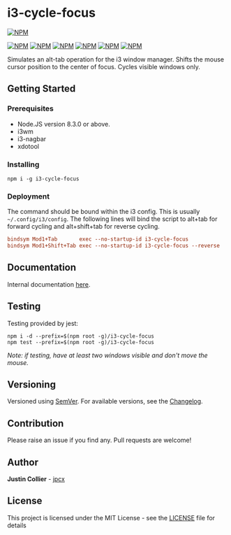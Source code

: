 # i3-cycle-focus

[![NPM](https://nodei.co/npm/i3-cycle-focus.png)](https://nodei.co/npm/i3-cycle-focus/)

[![NPM](https://img.shields.io/github/license/jpcx/i3-cycle-focus.svg)](https://www.npmjs.com/package/i3-cycle-focus/)
[![NPM](https://img.shields.io/node/v/i3-cycle-focus.svg)](https://www.npmjs.com/package/i3-cycle-focus/)
[![NPM](https://img.shields.io/npm/dm/i3-cycle-focus.svg)](https://www.npmjs.com/package/i3-cycle-focus/)
[![NPM](https://img.shields.io/github/last-commit/jpcx/i3-cycle-focus.svg)](https://www.npmjs.com/package/i3-cycle-focus/)
[![NPM](https://img.shields.io/david/jpcx/i3-cycle-focus.svg)](https://www.npmjs.com/package/i3-cycle-focus/)
[![NPM](https://img.shields.io/david/dev/jpcx/i3-cycle-focus.svg)](https://www.npmjs.com/package/i3-cycle-focus/)

Simulates an alt-tab operation for the i3 window manager. Shifts the mouse cursor position to the center of focus. Cycles visible windows only.

## Getting Started

### Prerequisites

+ Node.JS version 8.3.0 or above.
+ i3wm
+ i3-nagbar
+ xdotool

### Installing

```console
npm i -g i3-cycle-focus
```

### Deployment

The command should be bound within the i3 config. This is usually `~/.config/i3/config`. The following lines will bind the script to alt+tab for forward cycling and alt+shift+tab for reverse cycling.

```ini
bindsym Mod1+Tab       exec --no-startup-id i3-cycle-focus
bindsym Mod1+Shift+Tab exec --no-startup-id i3-cycle-focus --reverse
```

## Documentation

Internal documentation [here](https://github.com/jpcx/i3-cycle-focus/blob/0.1.0/docs/global.md).

## Testing

Testing provided by jest:

```console
npm i -d --prefix=$(npm root -g)/i3-cycle-focus
npm test --prefix=$(npm root -g)/i3-cycle-focus
```

_Note: if testing, have at least two windows visible and don't move the mouse._

## Versioning

Versioned using [SemVer](http://semver.org/). For available versions, see the [Changelog](https://github.com/jpcx/i3-cycle-focus/blob/0.1.0/CHANGELOG.md).

## Contribution

Please raise an issue if you find any. Pull requests are welcome!

## Author

**Justin Collier** - [jpcx](https://github.com/jpcx)

## License

This project is licensed under the MIT License - see the [LICENSE](https://github.com/jpcx/i3-cycle-focus/blob/0.1.0/LICENSE) file for details